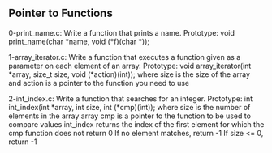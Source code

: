 ## Pointer to Functions

0-print_name.c: Write a function that prints a name.
Prototype: void print_name(char *name, void (*f)(char *));

1-array_iterator.c: Write a function that executes a function given as a parameter on each element of an array.
Prototype: void array_iterator(int *array, size_t size, void (*action)(int));
where size is the size of the array
and action is a pointer to the function you need to use

2-int_index.c: Write a function that searches for an integer.
Prototype: int int_index(int *array, int size, int (*cmp)(int));
where size is the number of elements in the array array
cmp is a pointer to the function to be used to compare values
int_index returns the index of the first element for which the cmp function does not return 0
If no element matches, return -1
If size <= 0, return -1

